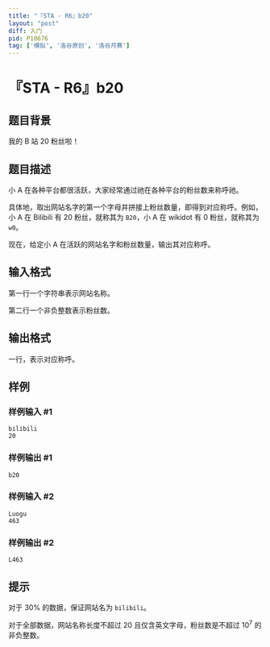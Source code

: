 ```yaml
---
title: "『STA - R6』b20"
layout: "post"
diff: 入门
pid: P10676
tag: ['模拟', '洛谷原创', '洛谷月赛']
---
```

# 『STA - R6』b20
## 题目背景

我的 B 站 20 粉丝啦！
## 题目描述

小 A 在各种平台都很活跃，大家经常通过祂在各种平台的粉丝数来称呼祂。

具体地，取出网站名字的第一个字母并拼接上粉丝数量，即得到对应称呼。例如，小 A 在 Bilibili 有 $20$ 粉丝，就称其为 `B20`，小 A 在 wikidot 有 $0$ 粉丝，就称其为 `w0`。

现在，给定小 A 在活跃的网站名字和粉丝数量，输出其对应称呼。
## 输入格式

第一行一个字符串表示网站名称。

第二行一个非负整数表示粉丝数。
## 输出格式

一行，表示对应称呼。
## 样例

### 样例输入 #1
```
bilibili
20
```
### 样例输出 #1
```
b20
```
### 样例输入 #2
```
Luogu
463
```
### 样例输出 #2
```
L463
```
## 提示

对于 $30\%$ 的数据，保证网站名为 `bilibili`。

对于全部数据，网站名称长度不超过 $20$ 且仅含英文字母，粉丝数是不超过 $10^7$ 的非负整数。
